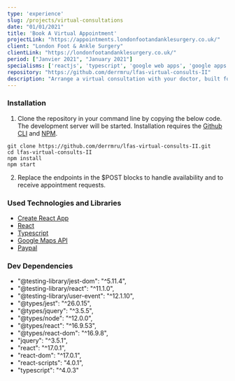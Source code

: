 ```yaml
---
type: 'experience'
slug: /projects/virtual-consultations
date: "01/01/2021"
title: 'Book A Virtual Appointment'
projectLink: "https://appointments.londonfootandanklesurgery.co.uk/"
client: "London Foot & Ankle Surgery"
clientLink: "https://londonfootandanklesurgery.co.uk/"
period: ["Janvier 2021", "January 2021"]
specialisms: ['reactjs', 'typescript', 'google web apps', 'google apps script']
repository: "https://github.com/derrmru/lfas-virtual-consults-II"
description: "Arrange a virtual consultation with your doctor, built for The London Foot & Ankle Surgery."
---
```


### Installation

1. Clone the repository in your command line by copying the below code. The development server will be started. Installation requires the [Github CLI](https://docs.github.com/en/github/creating-cloning-and-archiving-repositories/cloning-a-repository) and [NPM](https://www.npmjs.com/).

```
git clone https://github.com/derrmru/lfas-virtual-consults-II.git
cd lfas-virtual-consults-II
npm install
npm start
```

2. Replace the endpoints in the $POST blocks to handle availability and to receive appointment requests.

### Used Technologies and Libraries

- [Create React App](https://github.com/facebook/create-react-app)
- [React](https://reactjs.org/)
- [Typescript](https://www.typescriptlang.org/)
- [Google Maps API](https://developers.google.com/maps/documentation)
- [Paypal](https://developer.paypal.com/home)

### Dev Dependencies

 - "@testing-library/jest-dom": "^5.11.4",
 - "@testing-library/react": "^11.1.0",
 - "@testing-library/user-event": "^12.1.10",
 - "@types/jest": "^26.0.15",
 - "@types/jquery": "^3.5.5",
 - "@types/node": "^12.0.0",
 - "@types/react": "^16.9.53",
 - "@types/react-dom": "^16.9.8",
 - "jquery": "^3.5.1",
 - "react": "^17.0.1",
 - "react-dom": "^17.0.1",
 - "react-scripts": "4.0.1",
 - "typescript": "^4.0.3"